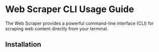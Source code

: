 # Web Scraper CLI Usage Guide

The Web Scraper provides a powerful command-line interface (CLI) for scraping web content directly from your terminal.

## Installation

